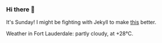 ### Hi there :wave:

It's Sunday! I might be fighting with Jekyll to make [this](https://swissclubtoronto.ca) better.

Weather in Fort Lauderdale: partly cloudy, at +28°C.
